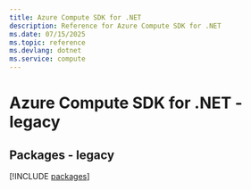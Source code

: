 ```yaml
---
title: Azure Compute SDK for .NET
description: Reference for Azure Compute SDK for .NET
ms.date: 07/15/2025
ms.topic: reference
ms.devlang: dotnet
ms.service: compute
---
```

# Azure Compute SDK for .NET - legacy
## Packages - legacy
[!INCLUDE [packages](compute-index.md)]